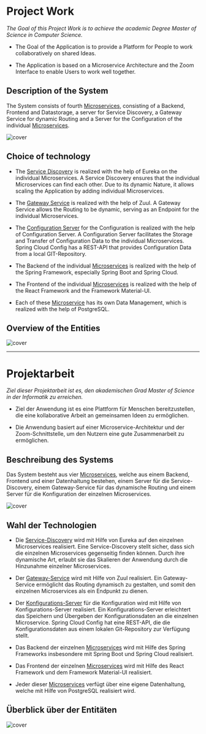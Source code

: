 # Project Work

*The Goal of this Project Work is to achieve the academic Degree Master of Science in Computer Science.*

* The Goal of the Application is to provide a Platform for People to work collaboratively on shared Ideas.

* The Application is based on a Microservice Architecture and the Zoom Interface to enable Users to work well together.

## Description of the System

The System consists of fourth [Microservices](backend/microservice), consisting of a Backend, Frontend and Datastorage, a server for Service Discovery, a Gateway Service for dynamic Routing and a Server for the Configuration of the individual [Microservices](backend/microservice).

![cover](https://user-images.githubusercontent.com/29623199/103306230-5d94df80-4a0d-11eb-9a1f-42747e06d025.png)

## Choice of technology

* The [Service Discovery](backend/service-discovery) is realized with the help of Eureka on the individual Microservices. A Service Discovery ensures that the individual Microservices can find each other. Due to its dynamic Nature, it allows scaling the Application by adding individual Microservices.

* The [Gateway Service](backend/gateway-service) is realized with the help of Zuul. A Gateway Service allows the Routing to be dynamic, serving as an Endpoint for the individual Microservices.

* The [Configuration Server](backend/configuration-server) for the Configuration is realized with the help of Configuration Server. A Configuration Server facilitates the Storage and Transfer of Configuration Data to the individual Microservices. Spring Cloud Config has a REST-API that provides Configuration Data from a local GIT-Repository.

* The Backend of the individual [Microservices](backend/microservice) is realized with the help of the Spring Framework, especially Spring Boot and Spring Cloud.

* The Frontend of the individual [Microservices](backend/microservice) is realized with the help of the React Framework and the Framework Material-UI.

* Each of these [Microservice](backend/microservices) has its own Data Management, which is realized with the help of PostgreSQL.

## Overview of the Entities
![cover](https://user-images.githubusercontent.com/29623199/103104524-159a4500-4628-11eb-8a93-7dbbda112b97.png)
___

# Projektarbeit

*Ziel dieser Projektarbeit ist es, den akademischen Grad Master of Science in der Informatik zu erreichen.*

* Ziel der Anwendung ist es eine Plattform für Menschen bereitzustellen, die eine kollaborative Arbeit an gemeinsamen Ideen zu ermöglichen.

* Die Anwendung basiert auf einer Microservice-Architektur und der Zoom-Schnittstelle, um den Nutzern eine gute Zusammenarbeit zu ermöglichen.

## Beschreibung des Systems

Das System besteht aus vier [Microservices](backend/microservice), welche aus einem Backend, Frontend und einer Datenhaltung bestehen, einem Server für die Service-Discovery, einem Gateway-Service für das dynamische Routing und einem Server für die Konfiguration der einzelnen Microservices.

![cover](https://user-images.githubusercontent.com/29623199/103306230-5d94df80-4a0d-11eb-9a1f-42747e06d025.png)

## Wahl der Technologien

* Die [Service-Discovery](backend/service-discovery) wird mit Hilfe von Eureka auf den einzelnen Microservices realisiert. Eine Service-Discovery stellt sicher, dass sich die einzelnen Microservices gegenseitig finden können. Durch ihre dynamische Art, erlaubt sie das Skalieren der Anwendung durch die Hinzunahme einzelner Microservices.

* Der [Gateway-Service](backend/gateway-service) wird mit Hilfe von Zuul realisiert. Ein Gateway-Service ermöglicht das Routing dynamisch zu gestalten, und somit den einzelnen Microservices als ein Endpunkt zu dienen.

* Der [Konfigurations-Server](backend/configuration-server) für die Konfiguration wird mit Hilfe von Konfigurations-Server realisiert. Ein Konfigurations-Server erleichtert das Speichern und Übergeben der Konfigurationsdaten an die einzelnen Microservice. Spring Cloud Config hat eine REST-API, die die Konfigurationsdaten aus einem lokalen Git-Repository zur Verfügung stellt.

* Das Backend der einzelnen [Microservices](backend/microservice) wird mit Hilfe des Spring Frameworks insbesondere mit Spring Boot und Spring Cloud realisiert.

* Das Frontend der einzelnen [Microservices](backend/microservice) wird mit Hilfe des React Framework und dem Framework Material-UI realisiert.

* Jeder dieser [Microservices](backend/microservice) verfügt über eine eigene Datenhaltung, welche mit Hilfe von PostgreSQL realisiert wird.

## Überblick über der Entitäten
![cover](https://user-images.githubusercontent.com/29623199/103104524-159a4500-4628-11eb-8a93-7dbbda112b97.png)